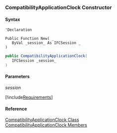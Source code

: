 ﻿### CompatibilityApplicationClock Constructor

#### Syntax

```vbnet
'Declaration

Public Function New( _
   ByVal _session_ As IFCSession _
)
```

```csharp
public CompatibilityApplicationClock( 
   IFCSession _session_
)
```

#### Parameters

_session_

[!include[Requirements](../partials/requirements.md)]

#### Reference

[CompatibilityApplicationClock Class](FChoice.Toolkits.Clarify~FChoice.Toolkits.Clarify.Support.CompatibilityApplicationClock.md)  
[CompatibilityApplicationClock Members](FChoice.Toolkits.Clarify~FChoice.Toolkits.Clarify.Support.CompatibilityApplicationClock_members.md)